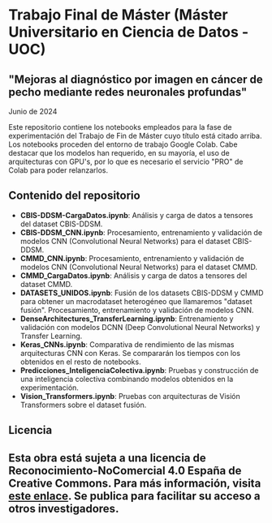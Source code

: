 # Trabajo Final de Máster (Máster Universitario en Ciencia de Datos - UOC)

## "Mejoras al diagnóstico por imagen en cáncer de pecho mediante redes neuronales profundas"
Junio de 2024

Este repositorio contiene los notebooks empleados para la fase de experimentación del Trabajo de Fin de Máster cuyo título está citado arriba. Los notebooks proceden del entorno de trabajo Google Colab. Cabe destacar que los modelos han requerido, en su mayoría, el uso de arquitecturas con GPU's, por lo que es necesario el servicio "PRO" de Colab para poder relanzarlos.

## Contenido del repositorio

- **CBIS-DDSM-CargaDatos.ipynb**: Análisis y carga de datos a tensores del dataset CBIS-DDSM.
- **CBIS-DDSM_CNN.ipynb**: Procesamiento, entrenamiento y validación de modelos CNN (Convolutional Neural Networks) para el dataset CBIS-DDSM.
- **CMMD_CNN.ipynb**: Procesamiento, entrenamiento y validación de modelos CNN (Convolutional Neural Networks) para el dataset CMMD.
- **CMMD_CargaDatos.ipynb**: Análisis y carga de datos a tensores del dataset CMMD.
- **DATASETS_UNIDOS.ipynb**: Fusión de los datasets CBIS-DDSM y CMMD para obtener un macrodataset heterogéneo que llamaremos "dataset fusión". Procesamiento, entrenamiento y validación de modelos CNN.
- **DenseArchitectures_TransferLearning.ipynb**: Entrenamiento y validación con modelos DCNN (Deep Convolutional Neural Networks) y Transfer Learning.
- **Keras_CNNs.ipynb**: Comparativa de rendimiento de las mismas arquitecturas CNN con Keras. Se compararán los tiempos con los obtenidos en el resto de notebooks.
- **Predicciones_InteligenciaColectiva.ipynb**: Pruebas y construcción de una inteligencia colectiva combinando modelos obtenidos en la experimentación.
- **Vision_Transformers.ipynb**: Pruebas con arquitecturas de Visión Transformers sobre el dataset fusión.

## Licencia

Esta obra está sujeta a una licencia de Reconocimiento-NoComercial 4.0 España de Creative Commons. Para más información, visita [este enlace](https://creativecommons.org/licenses/by/4.0/).
Se publica para facilitar su acceso a otros investigadores.
---

